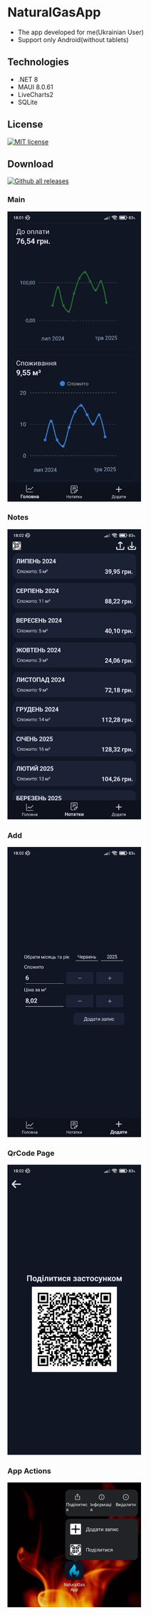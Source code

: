 # NaturalGasApp
- The app developed for me(Ukrainian User)
- Support only Android(without tablets)

## Technologies
- .NET 8
- MAUI 8.0.61
- LiveCharts2
- SQLite

## License
[![MIT license](https://img.shields.io/badge/License-MIT-green.svg)](https://github.com/VitaliiVoitovych/ElectricityApp/blob/master/LICENSE.txt)

## Download
[![Github all releases](https://img.shields.io/github/downloads/Naereen/StrapDown.js/total.svg)](https://github.com/VitaliiVoitovych/NaturalGasApp/releases)

### Main
<img  src="/Images/main.jpg" width="300">

### Notes
<img  src="/Images/notes.jpg" width="300">

### Add
<img  src="/Images/add.jpg" width="300">

### QrCode Page
<img src="/Images/qr_code_page.jpg" width="300">

### App Actions
<img src="/Images/app_actions.jpg" width="300">
